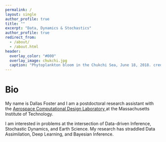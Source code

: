```yaml
---
permalink: /
layout: single
author_profile: true
title: ""
excerpt: "Data, Dynamics & Stochastics"
author_profile: true
redirect_from: 
  - /about/
  - /about.html
header:
  overlay_color: "#000"
  overlay_image: chukchi.jpg
  caption: "Phytoplankton bloom in the Chukchi Sea, June 18, 2018. credit: NASA Earth Observatory"
---
```



Bio
======
My name is Dallas Foster and I am a postdoctoral research assistant with the <a href="https://acdl-web.mit.edu/"> Aerospace Computational Design Laboratory </a> at the Massachusetts Institute of Technology. 

I am interested in problems at the intersection of Data-driven Inference, Stochastic Dynamics, and Earth Science. My research has straddled Data Assimilation, Deep Learning, and Bayesian Inference.


